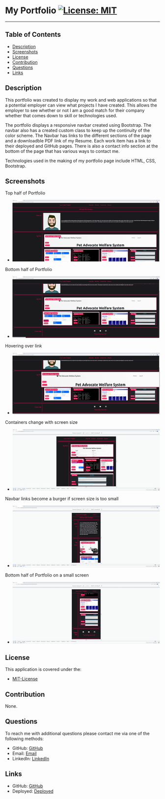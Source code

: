 # My Portfolio [![License: MIT](https://img.shields.io/badge/License-MIT-yellow.svg)](https://opensource.org/licenses/MIT)

---
## Table of Contents 
- [Description](#Description)
- [Screenshots](#Screenshots)
- [License](#License)
- [Contribution](#Contribution)
- [Questions](#Questions)
- [Links](#Links)

## Description
This portfolio was created to display my work and web applications so that a potential employer can view what projects I have created. This allows the employer to see whether or not I am a good match for their company whether that comes down to skill or technologies used. 

The portfolio displays a responsive navbar created using Bootstrap. The navbar also has a created custom class to keep up the continuity of the color scheme. The Navbar has links to the different sections of the page and a downloadble PDF link of my Resume. Each work item has a link to their deployed and GitHub pages. There is also a contact info section at the bottom of the page that has various ways to contact me.

Technologies used in the making of my portfolio page include HTML, CSS, Bootstrap.

## Screenshots
<p>Top half of Portfolio</p>

- ![Top](./Assets/Images/portfolio-1.png)

<p>Bottom half of Portfolio</p>

- ![Bottom](./Assets/Images/portfolio-2.png)

<p>Hovering over link</p>

- ![Hover](./Assets/Images/portfolio-3.png)

<p>Containers change with screen size</p>

- ![Containers-responsive](./Assets/Images/portfolio-4.png)

<p>Navbar links become a burger if screen size is too small</p>

- ![Burger](./Assets/Images/portfolio-5.png)

<p>Bottom half of Portfolio on a small screen</p>

- ![Bottom-small](./Assets/Images/portfolio-6.png)

## License 
<p> This application is covered under the:</p>

- [MIT-License](https://opensource.org/licenses/MIT)

## Contribution 
<p> None.</p>

## Questions 
<p> To reach me with additional questions please contact me via one of the following methods: </p>

- GitHub: [GitHub](https://github.com/seanscott95)
- Email: [Email](mailto:seanms418@gmail.com)
- LinkedIn: [LinkedIn](https://www.linkedin.com/in/sean-scott-18ba07225/)

## Links
- GitHub: [GitHub](https://github.com/seanscott95/My.Portfolio)
- Deployed: [Deployed](https://seanscott95.github.io/My.Portfolio/)